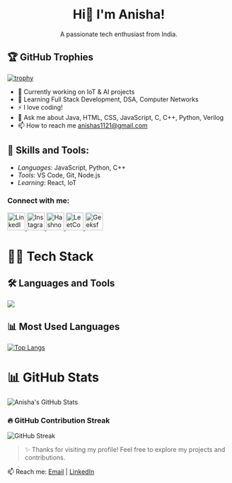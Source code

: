 <h1 align="center">Hi👋 I'm Anisha!</h1>    
<p align="center">A passionate tech enthusiast from India.</p> 




## 🏆 GitHub Trophies

[![trophy](https://github-profile-trophy.vercel.app/?username=Anisha1121&theme=flat&column=8)](https://github.com/ryo-ma/github-profile-trophy)


- 🔭 Currently working on IoT & AI projects
- 🌱 Learning Full Stack Development, DSA, Computer Networks
- ⚡ I love coding!
- 💬 Ask me about Java, HTML, CSS, JavaScript, C, C++, Python, Verilog
- 📫 How to reach me anishas1121@gmail.com



## 🚀 Skills and Tools:
- *Languages*: JavaScript, Python, C++
- *Tools*: VS Code, Git, Node.js
- *Learning*: React, IoT


<h3>Connect with me:</h3>

<p>
  <a href="https://www.linkedin.com/in/anisha1121/" target="_blank">
    <img src="https://cdn.jsdelivr.net/gh/devicons/devicon/icons/linkedin/linkedin-original.svg" alt="LinkedIn" width="40" height="40"/>
  </a>
 
  <a href="[https://www.instagram.com/](https://www.instagram.com/anisha_dwivedi11/)" target="_blank">
    <img src="https://img.icons8.com/fluency/48/instagram-new.png" alt="Instagram" width="40" height="40"/>
  </a>
  <a href="https://hashnode.com/@yourhandle" target="_blank">
    <img src="https://cdn.jsdelivr.net/gh/simple-icons/simple-icons/icons/hashnode.svg" alt="Hashnode" width="40" height="40"/>
  </a>
  <a href="https://leetcode.com/yourhandle/" target="_blank">
    <img src="https://upload.wikimedia.org/wikipedia/commons/1/19/LeetCode_logo_black.png" alt="LeetCode" width="40" height="40"/>
  </a>
  <a href="https://auth.geeksforgeeks.org/user/yourhandle/" target="_blank">
    <img src="https://upload.wikimedia.org/wikipedia/commons/4/43/GeeksforGeeks.svg" alt="GeeksforGeeks" width="40" height="40"/>
  </a>
</p>


# 👩‍💻 Tech Stack

## 🛠️ Languages and Tools
<p align="left">
  <img src="https://skillicons.dev/icons?i=androidstudio,arduino,blender,bootstrap,cpp,cs,css,express,figma,git,html,ai,java,js,kotlin,linux,mongodb,mysql,nextjs,nodejs,opencv,photoshop,php,postman,python,react,redux,tailwind,xd" />
</p>


## 📊 Most Used Languages
[![Top Langs](https://github-readme-stats.vercel.app/api/top-langs/?username=Anisha1121&layout=compact&theme=dark)](https://github.com/Anisha1121)


# 📊 GitHub Stats

![Anisha's GitHub Stats](https://github-readme-stats.vercel.app/api?username=Anisha1121&show_icons=true&theme=dark)


<h3>🔥 GitHub Contribution Streak</h3>

<p>
  <img src="https://github-readme-streak-stats.herokuapp.com/?user=Anisha1121&theme=dark&hide_border=false" alt="GitHub Streak"/>
</p>



> ✨ Thanks for visiting my profile! Feel free to explore my projects and contributions.


📫 Reach me: [Email](mailto:yourmail@gmail.com) | [LinkedIn](https://linkedin.com/in/yourusername)


<!--
**Anisha1121/Anisha1121** is a ✨ _special_ ✨ repository because its `README.md` (this file) appears on your GitHub profile.

Here are some ideas to get you started:

- 🔭 I’m currently working on ...
- 🌱 I’m currently learning ...
- 👯 I’m looking to collaborate on ...
- 🤔 I’m looking for help with ...
- 💬 Ask me about ...
- 📫 How to reach me: ...
- 😄 Pronouns: ...
- ⚡ Fun fact: ...
-->
